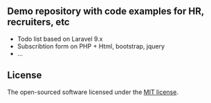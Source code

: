 ## Demo repository with code examples for HR, recruiters, etc
- Todo list based on Laravel 9.x
- Subscribtion form on PHP + Html, bootstrap, jquery
- ...

## License
The open-sourced software licensed under the [MIT license](https://opensource.org/licenses/MIT).
